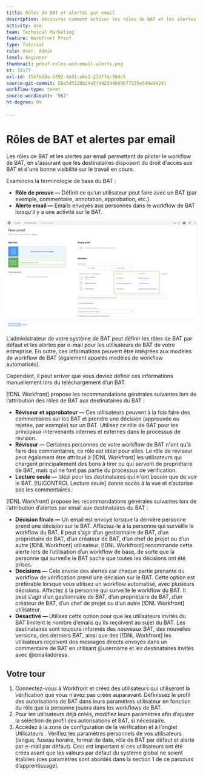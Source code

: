 ```yaml
---
title: Rôles de BAT et alertes par email
description: Découvrez comment activer les rôles de BAT et les alertes par email appropriés pour que les destinataires du BAT aient accès aux bons à tirer et aient une bonne visibilité sur le travail effectué dans [!DNL  Workfront].
activity: use
team: Technical Marketing
feature: Workfront Proof
type: Tutorial
role: User, Admin
level: Beginner
thumbnail: proof-roles-and-email-alerts.png
kt: 10177
exl-id: 15bfb18a-5392-4a91-a6a2-223f7ac30dc5
source-git-commit: 58a545120b29a5f492344b89b77235e548e94241
workflow-type: tm+mt
source-wordcount: '562'
ht-degree: 0%

---
```


# Rôles de BAT et alertes par email

Les rôles de BAT et les alertes par email permettent de piloter le workflow de BAT, en s&#39;assurant que les destinataires disposent du droit d&#39;accès aux BAT et d&#39;une bonne visibilité sur le travail en cours.

Examinons la terminologie de base du BAT :

* **Rôle de preuve —** Définit ce qu’un utilisateur peut faire avec un BAT (par exemple, commentaire, annotation, approbation, etc.).
* **Alerte email —** Emails envoyés aux personnes dans le workflow de BAT lorsqu’il y a une activité sur le BAT.

![Une image de la fonction [!UICONTROL Nouvelle preuve] avec la fenêtre [!UICONTROL Rôle BAT] et [!UICONTROL Alertes par email] en surbrillance.](assets/proof-roles-and-email-alerts.png)

L’administrateur de votre système de BAT peut définir les rôles de BAT par défaut et les alertes par e-mail pour les utilisateurs de BAT de votre entreprise. En outre, ces informations peuvent être intégrées aux modèles de workflow de BAT (également appelés modèles de workflow automatisés).

Cependant, il peut arriver que vous deviez définir ces informations manuellement lors du téléchargement d’un BAT.

[!DNL Workfront] propose les recommandations générales suivantes lors de l’attribution des rôles de BAT aux destinataires du BAT :

* **Réviseur et approbateur —** Ces utilisateurs peuvent à la fois faire des commentaires sur les BAT et prendre une décision (approuvée ou rejetée, par exemple) sur un BAT. Utilisez ce rôle de BAT pour les principaux intervenants internes et externes dans le processus de révision.
* **Réviseur —** Certaines personnes de votre workflow de BAT n&#39;ont qu&#39;à faire des commentaires, ce rôle est idéal pour elles. Le rôle de réviseur peut également être attribué à [!DNL Workfront] les utilisateurs qui chargent principalement des bons à tirer ou qui servent de propriétaire de BAT, mais qui ne font pas partie du processus de vérification.
* **Lecture seule —** Idéal pour les destinataires qui n&#39;ont besoin que de voir le BAT. [!UICONTROL Lecture seule] donne accès à la vue et n’autorise pas les commentaires.

[!DNL Workfront] propose les recommandations générales suivantes lors de l’attribution d’alertes par email aux destinataires du BAT :

* **Décision finale —** Un email est envoyé lorsque la dernière personne prend une décision sur le BAT. Affectez-le à la personne qui surveille le workflow du BAT. Il peut s’agir d’un gestionnaire de BAT, d’un propriétaire de BAT, d’un créateur de BAT, d’un chef de projet ou d’un autre [!DNL Workfront] utilisateur. [!DNL Workfront] recommande cette alerte lors de l’utilisation d’un workflow de base, de sorte que la personne qui surveille le BAT sache que toutes les décisions ont été prises.
* **Décisions —** Cela envoie des alertes car chaque partie prenante du workflow de vérification prend une décision sur le BAT. Cette option est préférable lorsque vous utilisez un workflow automatisé, avec plusieurs décisions. Affectez à la personne qui surveille le workflow du BAT. Il peut s’agir d’un gestionnaire de BAT, d’un propriétaire de BAT, d’un créateur de BAT, d’un chef de projet ou d’un autre [!DNL Workfront] utilisateur.
* **Désactivé —** Utilisez cette option pour que les utilisateurs invités du BAT limitent le nombre d’emails qu’ils reçoivent au sujet du BAT. Les destinataires sont toujours informés des nouveaux BAT, des nouvelles versions, des derniers BAT, ainsi que des [!DNL Workfront] les utilisateurs reçoivent des messages directs envoyés dans un commentaire de BAT en utilisant @username et les destinataires invités avec @emailaddress.

## Votre tour

1. Connectez-vous à Workfront et créez des utilisateurs qui utiliseront la vérification que vous n’avez pas créée auparavant. Définissez le profil des autorisations de BAT dans leurs paramètres utilisateur en fonction du rôle que la personne jouera dans les workflows de BAT.
1. Pour les utilisateurs déjà créés, modifiez leurs paramètres afin d’ajuster la sélection de profil des autorisations et BAT, si nécessaire.
1. Accédez à la zone de configuration de la vérification et à l’onglet Utilisateurs . Vérifiez les paramètres personnels de vos utilisateurs (langue, fuseau horaire, format de date, rôle de BAT par défaut et alerte par e-mail par défaut). Ceci est important si ces utilisateurs ont été créés avant que les valeurs par défaut du système global ne soient établies (ces paramètres sont abordés dans la section 1 de ce parcours d’apprentissage).

<!--
Download the proof role and email alert guides to have on hand as you start uploading proofs and assigning proof recipients.
-->

<!--
## Learn more
* Notifications for proof comments and decisions
-->

<!--
## Guides
* Proof roles
* Email alerts
-->
